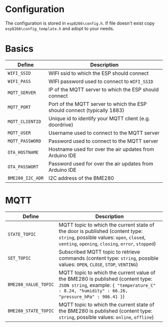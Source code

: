 # Configuration
The configuration is stored in `esp8266\config.h`. If file doesn't exist copy `esp8266\config_template.h` and adopt to your needs.

# Basics
| Define          | Description |
|-----------------|-------------|
| `WIFI_SSID`     | WIFI ssid to which the ESP should connect |
| `WIFI_PASS`     | WIFI password used to connect to `WIFI_SSID` |
| `MQTT_SERVER`   | IP of the MQTT server to which the ESP should connect |
| `MQTT_PORT`     | Port of the MQTT server to which the ESP should connect (typically 1883) |
| `MQTT_CLIENTID` | Unique id to identify your MQTT client (e.g. doordrive) |
| `MQTT_USER`     | Username used to connect to the MQTT server |
| `MQTT_PASSWORD` | Password used to connect to the MQTT server |
| `OTA_HOSTNAME`  | Hostname used for over the air updates from Arduino IDE |
| `OTA_PASSWORT`  | Password used for over the air updates from Arduino IDE |
| `BME280_I2C_ADR`| I2C address of the BME280 |

# MQTT
| Define               | Description |
|----------------------|-------------|
| `STATE_TOPIC`        | MQTT topic to which the current state of the door is published (content type: `string`, possible values: `open`, `closed`, `venting`, `opening`, `closing`, `error`, `stopped`) |
| `SET_TOPIC`          | Subscribed MQTT topic to retrieve commands (content type: `string`, possible values: `OPEN`, `CLOSE`, `STOP`, `VENTING`) |
| `BME280_VALUE_TOPIC` | MQTT topic to which the current value of the BME280 is published (content type: `JSON string`, example: `{ "temperature_C" : 8.24, "humidity" : 66.26, "pressure_hPa" : 986.41 }`) |
| `BME280_STATE_TOPIC` | MQTT topic to which the current state of the BME280 is published (content type: `string`, possible values: `online`, `offline`) |
